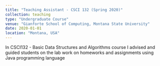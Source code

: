```yaml
---
title: "Teaching Assistant - CSCI 132 (Spring 2020)"
collection: teaching
type: "Undergraduate Course"
venue: "Gianforte School of Computing, Montana State University"
date: 2020-01-01
location: "Montana, USA"
---
```

In CSCI132 - Basic Data Structures and Algorithms course I advised and guided students on the lab work on homeworks and assignments using Java programming language
